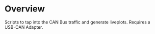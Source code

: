 # Overview
Scripts to tap into the CAN Bus traffic and generate liveplots. Requires a USB-CAN Adapter.